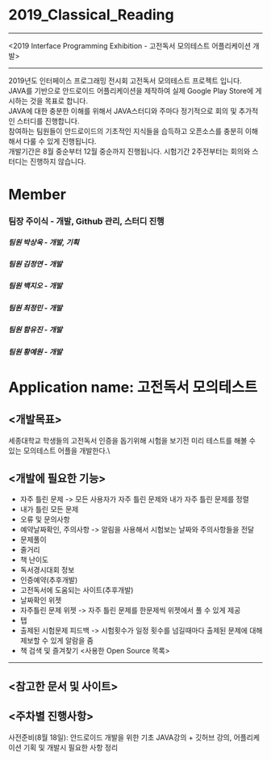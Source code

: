 # 2019_Classical_Reading

***
<2019 Interface Programming Exhibition - 고전독서 모의테스트 어플리케이션 개발>
***
2019년도 인터페이스 프로그래밍 전시회 고전독서 모의테스트 프로젝트 입니다.\
JAVA를 기반으로 안드로이드 어플리케이션을 제작하여 실제 Google Play Store에 게시하는 것을 목표로 합니다.\
JAVA에 대한 충분한 이해를 위해서 JAVA스터디와 주마다 정기적으로 회의 및 추가적인 스터디를 진행합니다.\
참여하는 팀원들이 안드로이드의 기초적인 지식들을 습득하고 오픈소스를 충분히 이해해서 다룰 수 있게 진행됩니다.\
개발기간은 8월 중순부터 12월 중순까지 진행됩니다. 시험기간 2주전부터는 회의와 스터디는 진행하지 않습니다.

# Member
### 팀장 주이식 - 개발, Github 관리, 스터디 진행
##### 팀원 박상욱 - 개발, 기획
##### 팀원 김정연 - 개발
##### 팀원 백지오 - 개발
##### 팀원 최정민 - 개발
##### 팀원 함유진 - 개발
##### 팀원 황예원 - 개발


# Application name: 고전독서 모의테스트

<개발목표>
---------
세종대학교 학생들의 고전독서 인증을 돕기위해 시험을 보기전 미리 테스트를 해볼 수 있는 모의테스트 어플을 개발한다.\

<개발에 필요한 기능>
------------------
* 자주 틀린 문제 -> 모든 사용자가 자주 틀린 문제와 내가 자주 틀린 문제를 정렬
* 내가 틀린 모든 문제
* 오류 및 문의사항
* 예약날짜확인, 주의사항 -> 알림을 사용해서 시험보는 날짜와 주의사항들을 전달
* 문제풀이
* 줄거리
* 책 난이도
* 독서경시대회 정보
* 인증예약(추후개발)
* 고전독서에 도움되는 사이트(추후개발)
* 날짜확인 위젯
* 자주틀린 문제 위젯 -> 자주 틀린 문제를 한문제씩 위젯에서 풀 수 있게 제공
* 탭
* 출제된 시험문제 피드백 -> 시험횟수가 일정 횟수를 넘길때마다 출제된 문제에 대해 제보할 수 있게 알람을 줌
* 책 검색 및 즐겨찾기
<사용한 Open Source 목록>
------------------------

<참고한 문서 및 사이트>
----------------------
<주차별 진행사항>
---------------
사전준비(8월 18일): 안드로이드 개발을 위한 기초 JAVA강의 + 깃허브 강의, 어플리케이션 기획 및 개발시 필요한 사항 정리
